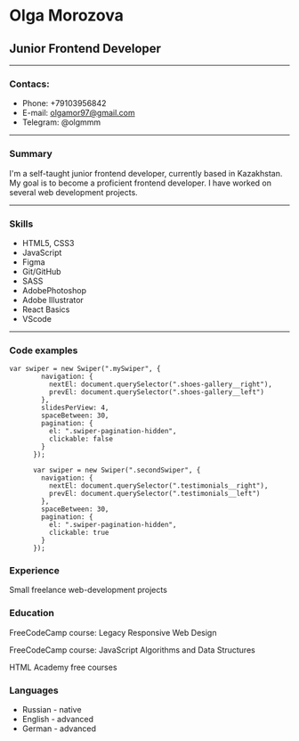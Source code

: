 # Olga Morozova
## Junior Frontend Developer
*********
### Contacs:
* Phone: +79103956842
* E-mail: olgamor97@gmail.com
* Telegram: @olgmmm
*********
### Summary
I'm a self-taught junior frontend developer, currently based in Kazakhstan. My goal is to become a proficient frontend developer. I have worked on several web development projects.
*********
### Skills
* HTML5, CSS3
* JavaScript
* Figma
* Git/GitHub
* SASS
* AdobePhotoshop
* Adobe Illustrator
* React Basics
* VScode
********
### Code examples
```
var swiper = new Swiper(".mySwiper", {
        navigation: {
          nextEl: document.querySelector(".shoes-gallery__right"),
          prevEl: document.querySelector(".shoes-gallery__left")
        },
        slidesPerView: 4,
        spaceBetween: 30,
        pagination: {
          el: ".swiper-pagination-hidden",
          clickable: false
        }
      });

      var swiper = new Swiper(".secondSwiper", {
        navigation: {
          nextEl: document.querySelector(".testimonials__right"),
          prevEl: document.querySelector(".testimonials__left")
        },
        spaceBetween: 30,
        pagination: {
          el: ".swiper-pagination-hidden",
          clickable: true
        }
      });
```
### Experience
Small freelance web-development projects

### Education 
FreeCodeCamp course: Legacy Responsive Web Design


FreeCodeCamp course: JavaScript Algorithms and Data Structures

HTML Academy free courses
### Languages
* Russian - native
* English - advanced
* German - advanced

      

